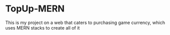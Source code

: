 # TopUp-MERN
This is my project on a web that caters to purchasing game currency, which uses MERN stacks to create all of it

